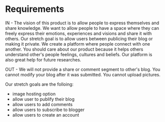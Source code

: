 # Requirements

IN - The vision of this product is to allow people to express themselves and share knowledge. We want to allow people to have a space where they can freely express their emotions, experiences and visions and share it with others. Our stretch goal is to allow users between publicing their blog or making it private.
We create a platform where people connect with one another.
You should care about our product because it helps others understand other's people feelings, cultures and beliefs. Our platform is also great help for future researches.

OUT - We will not provide a share or comment segment to other's blog.
You cannot modify your blog after it was submitted.
You cannot upload pictures.

Our stretch goals are the folloing:

- image hosting option
- allow user to publify their blog
- allow users to add comments
- allow users to subscribe to blogger
- allow users to create an account
